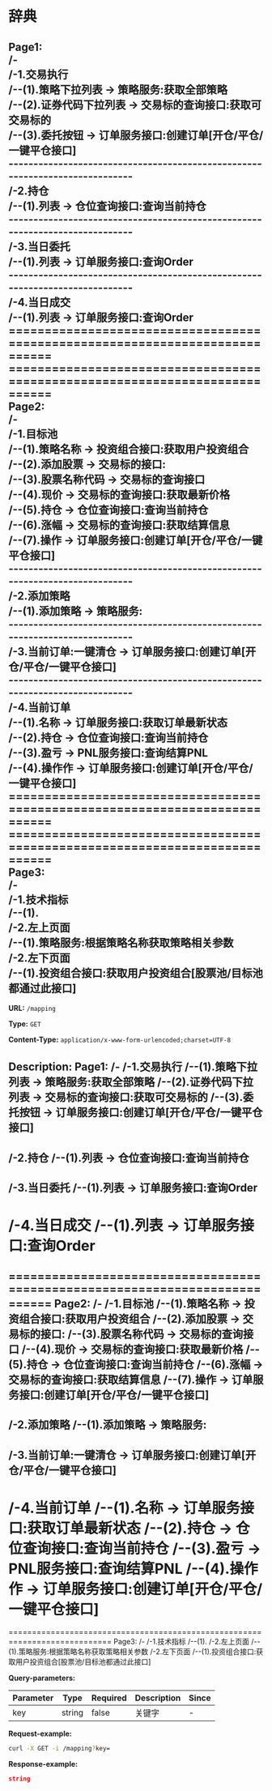 
# 辞典
## Page1:<br>/-<br>/-1.交易执行<br>/--(1).策略下拉列表 -&gt; 策略服务:获取全部策略<br>/--(2).证券代码下拉列表 -&gt; 交易标的查询接口:获取可交易标的<br>/--(3).委托按钮 -&gt; 订单服务接口:创建订单[开仓/平仓/一键平仓接口]<br>----------------------------------------------------------------------------<br>/-2.持仓<br>/--(1).列表 -&gt; 仓位查询接口:查询当前持仓<br>----------------------------------------------------------------------------<br>/-3.当日委托<br>/--(1).列表 -&gt; 订单服务接口:查询Order<br>----------------------------------------------------------------------------<br>/-4.当日成交<br>/--(1).列表 -&gt; 订单服务接口:查询Order<br>============================================================================<br>============================================================================<br>Page2:<br>/-<br>/-1.目标池<br>/--(1).策略名称 -&gt; 投资组合接口:获取用户投资组合<br>/--(2).添加股票 -&gt; 交易标的接口:<br>/--(3).股票名称代码 -&gt; 交易标的查询接口<br>/--(4).现价 -&gt; 交易标的查询接口:获取最新价格<br>/--(5).持仓 -&gt; 仓位查询接口:查询当前持仓<br>/--(6).涨幅 -&gt; 交易标的查询接口:获取结算信息<br>/--(7).操作 -&gt; 订单服务接口:创建订单[开仓/平仓/一键平仓接口]<br>----------------------------------------------------------------------------<br>/-2.添加策略<br>/--(1).添加策略 -&gt; 策略服务:<br>----------------------------------------------------------------------------<br>/-3.当前订单:一键清仓 -&gt; 订单服务接口:创建订单[开仓/平仓/一键平仓接口]<br>----------------------------------------------------------------------------<br>/-4.当前订单<br>/--(1).名称 -&gt; 订单服务接口:获取订单最新状态<br>/--(2).持仓 -&gt; 仓位查询接口:查询当前持仓<br>/--(3).盈亏 -&gt; PNL服务接口:查询结算PNL<br>/--(4).操作作 -&gt; 订单服务接口:创建订单[开仓/平仓/一键平仓接口]<br>============================================================================<br>============================================================================<br>Page3:<br>/-<br>/-1.技术指标<br>/--(1).<br>/-2.左上页面<br>/--(1).策略服务:根据策略名称获取策略相关参数<br>/-2.左下页面<br>/--(1).投资组合接口:获取用户投资组合[股票池/目标池都通过此接口]

**URL:** `/mapping`

**Type:** `GET`


**Content-Type:** `application/x-www-form-urlencoded;charset=UTF-8`

**Description:** Page1:
/-
/-1.交易执行
/--(1).策略下拉列表 -> 策略服务:获取全部策略
/--(2).证券代码下拉列表 -> 交易标的查询接口:获取可交易标的
/--(3).委托按钮 -> 订单服务接口:创建订单[开仓/平仓/一键平仓接口]
----------------------------------------------------------------------------
/-2.持仓
/--(1).列表 -> 仓位查询接口:查询当前持仓
----------------------------------------------------------------------------
/-3.当日委托
/--(1).列表 -> 订单服务接口:查询Order
----------------------------------------------------------------------------
/-4.当日成交
/--(1).列表 -> 订单服务接口:查询Order
============================================================================
============================================================================
Page2:
/-
/-1.目标池
/--(1).策略名称 -> 投资组合接口:获取用户投资组合
/--(2).添加股票 -> 交易标的接口:
/--(3).股票名称代码 -> 交易标的查询接口
/--(4).现价 -> 交易标的查询接口:获取最新价格
/--(5).持仓 -> 仓位查询接口:查询当前持仓
/--(6).涨幅 -> 交易标的查询接口:获取结算信息
/--(7).操作 -> 订单服务接口:创建订单[开仓/平仓/一键平仓接口]
----------------------------------------------------------------------------
/-2.添加策略
/--(1).添加策略 -> 策略服务:
----------------------------------------------------------------------------
/-3.当前订单:一键清仓 -> 订单服务接口:创建订单[开仓/平仓/一键平仓接口]
----------------------------------------------------------------------------
/-4.当前订单
/--(1).名称 -> 订单服务接口:获取订单最新状态
/--(2).持仓 -> 仓位查询接口:查询当前持仓
/--(3).盈亏 -> PNL服务接口:查询结算PNL
/--(4).操作作 -> 订单服务接口:创建订单[开仓/平仓/一键平仓接口]
============================================================================
============================================================================
Page3:
/-
/-1.技术指标
/--(1).
/-2.左上页面
/--(1).策略服务:根据策略名称获取策略相关参数
/-2.左下页面
/--(1).投资组合接口:获取用户投资组合[股票池/目标池都通过此接口]



**Query-parameters:**

| Parameter | Type | Required | Description | Since |
|-----------|------|----------|-------------|-------|
|key|string|false|关键字|-|


**Request-example:**
```bash
curl -X GET -i /mapping?key=
```

**Response-example:**
```json
string
```

